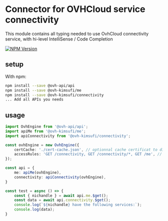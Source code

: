 # Connector for OVHCloud service connectivity

This module contains all typing needed to use OvhCloud connectivity service, with hi-level IntelliSense / Code Completion

[![NPM Version](https://img.shields.io/npm/v/@ovh-kimsufi/connectivity.svg?style=flat)](https://www.npmjs.org/package/@ovh-kimsufi/connectivity)

## setup

With npm:
````bash
npm install --save @ovh-api/api
npm install --save @ovh-kimsufi/me
npm install --save @ovh-kimsufi/connectivity
... Add all APIs you needs
````

## usage

````typescript
import OvhEngine from '@ovh-api/api';
import apiMe from '@ovh-kimsufi/me';
import apiConnectivity from '@ovh-kimsufi/connectivity';

const ovhEngine = new OvhEngine({ 
    certCache: './cert-cache.json', // optionnal cache certificat to disk
    accessRules: 'GET /connectivity, GET /connectivity/*, GET /me', // optionnal limit the requested privileges.
});

const api = {
    me: apiMe(ovhEngine),
    connectivity: apiConnectivity(ovhEngine),
}

const test = async () => {
    const { nichandle } = await api.me.$get();
    const data = await api.connectivity.$get();
    console.log(`${nichandle} have the following services:`);
    console.log(data);
}

````